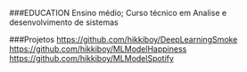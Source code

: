 
###EDUCATION
Ensino médio;
Curso técnico em Analise e desenvolvimento de sistemas

###Projetos
https://github.com/hikkiboy/DeepLearningSmoke
https://github.com/hikkiboy/MLModelHappiness
https://github.com/hikkiboy/MLModelSpotify


